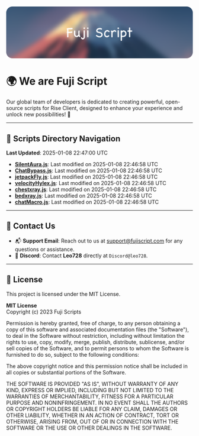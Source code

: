 ![Banner](.github/b.webp)

# 🌍 **We are Fuji Script**

Our global team of developers is dedicated to creating powerful, open-source scripts for Rise Client, designed to enhance your experience and unlock new possibilities! 🌟

---
<!-- SCRIPTS_NAVIGATION_START -->
## 📂 **Scripts Directory Navigation**

**Last Updated**: 2025-01-08 22:47:00 UTC

- **[SilentAura.js](scripts/SilentAura.js)**: Last modified on 2025-01-08 22:46:58 UTC
- **[ChatBypass.js](scripts/ChatBypass.js)**: Last modified on 2025-01-08 22:46:58 UTC
- **[jetpackFly.js](scripts/jetpackFly.js)**: Last modified on 2025-01-08 22:46:58 UTC
- **[velocityHylex.js](scripts/velocityHylex.js)**: Last modified on 2025-01-08 22:46:58 UTC
- **[chestxray.js](scripts/chestxray.js)**: Last modified on 2025-01-08 22:46:58 UTC
- **[bedxray.js](scripts/bedxray.js)**: Last modified on 2025-01-08 22:46:58 UTC
- **[chatMacro.js](scripts/chatMacro.js)**: Last modified on 2025-01-08 22:46:58 UTC

<!-- SCRIPTS_NAVIGATION_END -->

---

## 💬 **Contact Us**  
- 📬 **Support Email**: Reach out to us at [support@fujiscript.com](mailto:support@fujiscript.com) for any questions or assistance.  
- 💬 **Discord**: Contact **Leo728** directly at `Discord@leo728`.

---

## 📜 **License**

This project is licensed under the MIT License.  

**MIT License**  
Copyright (c) 2023 Fuji Scripts  

Permission is hereby granted, free of charge, to any person obtaining a copy of this software and associated documentation files (the "Software"), to deal in the Software without restriction, including without limitation the rights to use, copy, modify, merge, publish, distribute, sublicense, and/or sell copies of the Software, and to permit persons to whom the Software is furnished to do so, subject to the following conditions:  

The above copyright notice and this permission notice shall be included in all copies or substantial portions of the Software.  

THE SOFTWARE IS PROVIDED "AS IS", WITHOUT WARRANTY OF ANY KIND, EXPRESS OR IMPLIED, INCLUDING BUT NOT LIMITED TO THE WARRANTIES OF MERCHANTABILITY, FITNESS FOR A PARTICULAR PURPOSE AND NONINFRINGEMENT. IN NO EVENT SHALL THE AUTHORS OR COPYRIGHT HOLDERS BE LIABLE FOR ANY CLAIM, DAMAGES OR OTHER LIABILITY, WHETHER IN AN ACTION OF CONTRACT, TORT OR OTHERWISE, ARISING FROM, OUT OF OR IN CONNECTION WITH THE SOFTWARE OR THE USE OR OTHER DEALINGS IN THE SOFTWARE.  
